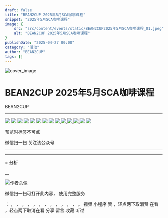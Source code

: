 ```yaml
---
draft: false
title: "BEAN2CUP 2025年5月SCA咖啡课程"
snippet: "2025年5月SCA咖啡课程"
image: {
    src: "src/content/events/static/BEAN2CUP2025年5月SCA咖啡课程_01.jpeg",
    alt: "BEAN2CUP 2025年5月SCA咖啡课程"
}
publishDate: "2025-04-27 00:00"
category: "活动"
author: "BEAN2CUP"
tags: []
---
```


![cover_image](./static/BEAN2CUP2025年5月SCA咖啡课程_01.jpeg)

#  BEAN2CUP 2025年5月SCA咖啡课程

BEAN2CUP  

__ _ _ _ _

![](./static/BEAN2CUP2025年5月SCA咖啡课程_02.jpeg)
![](./static/BEAN2CUP2025年5月SCA咖啡课程_03.jpeg)
![](./static/BEAN2CUP2025年5月SCA咖啡课程_04.jpeg)
![](./static/BEAN2CUP2025年5月SCA咖啡课程_05.jpeg)
![](./static/BEAN2CUP2025年5月SCA咖啡课程_06.jpeg)
![](./static/BEAN2CUP2025年5月SCA咖啡课程_07.jpeg)
![](./static/BEAN2CUP2025年5月SCA咖啡课程_08.jpeg)
![](./static/BEAN2CUP2025年5月SCA咖啡课程_09.jpeg)
[
![](./static/BEAN2CUP2025年5月SCA咖啡课程_10.jpeg)
](https://mp.weixin.qq.com/s?__biz=MzAwNTYzODcxMg==&mid=2651361216&idx=2&sn=eb11e236097c59a875aa82a156a02797&scene=21#wechat_redirect)
[
![](./static/BEAN2CUP2025年5月SCA咖啡课程_11.jpeg)
](https://mp.weixin.qq.com/s?__biz=MzAwNTYzODcxMg==&mid=2651361216&idx=1&sn=9f46a6ce9e64b59967e771609384d2bb&scene=21#wechat_redirect)
[
![](./static/BEAN2CUP2025年5月SCA咖啡课程_12.jpeg)
](https://mp.weixin.qq.com/s?__biz=MzAwNTYzODcxMg==&mid=2651361216&idx=3&sn=90f3b379960dc3064bec4d38f60ff141&scene=21#wechat_redirect)
[
![](./static/BEAN2CUP2025年5月SCA咖啡课程_13.jpeg)
](https://mp.weixin.qq.com/s?__biz=MzAwNTYzODcxMg==&mid=2651361216&idx=4&sn=75359121b91e797293cfb44bb2695fdb&scene=21#wechat_redirect)
![](./static/BEAN2CUP2025年5月SCA咖啡课程_14.jpeg)
![](./static/BEAN2CUP2025年5月SCA咖啡课程_15.jpeg)

预览时标签不可点

微信扫一扫
关注该公众号





****



****



×  分析

__

![作者头像](./static/BEAN2CUP2025年5月SCA咖啡课程_16.png)

微信扫一扫可打开此内容，
使用完整服务

：  ，  ，  ，  ，  ，  ，  ，  ，  ，  ，  ，  ，  。  视频  小程序  赞  ，轻点两下取消赞  在看  ，轻点两下取消在看
分享  留言  收藏  听过

